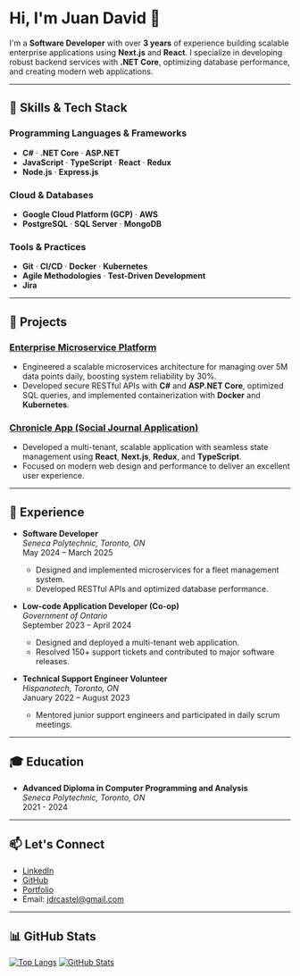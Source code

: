# Hi, I'm Juan David 👋

I'm a **Software Developer** with over **3 years** of experience building scalable enterprise applications using **Next.js** and **React**. I specialize in developing robust backend services with **.NET Core**, optimizing database performance, and creating modern web applications.

---

## 🚀 Skills & Tech Stack

### Programming Languages & Frameworks
- **C#** · **.NET Core** · **ASP.NET**  
- **JavaScript** · **TypeScript** · **React** · **Redux**  
- **Node.js** · **Express.js**

### Cloud & Databases
- **Google Cloud Platform (GCP)** · **AWS**  
- **PostgreSQL** · **SQL Server** · **MongoDB**

### Tools & Practices
- **Git** · **CI/CD** · **Docker** · **Kubernetes**  
- **Agile Methodologies** · **Test-Driven Development**  
- **Jira**

---

## 📁 Projects

### [Enterprise Microservice Platform](https://github.com/jdcastel/Microservice-fragments-Cloud-Computing)
- Engineered a scalable microservices architecture for managing over 5M data points daily, boosting system reliability by 30%.
- Developed secure RESTful APIs with **C#** and **ASP.NET Core**, optimized SQL queries, and implemented containerization with **Docker** and **Kubernetes**.

### [Chronicle App (Social Journal Application)](https://chronicle-web-app-eight.vercel.app/)
- Developed a multi-tenant, scalable application with seamless state management using **React**, **Next.js**, **Redux**, and **TypeScript**.
- Focused on modern web design and performance to deliver an excellent user experience.

---

## 🏢 Experience

- **Software Developer**  
  *Seneca Polytechnic, Toronto, ON*  
  May 2024 – March 2025  
  - Designed and implemented microservices for a fleet management system.
  - Developed RESTful APIs and optimized database performance.

- **Low-code Application Developer (Co-op)**  
  *Government of Ontario*  
  September 2023 – April 2024  
  - Designed and deployed a multi-tenant web application.
  - Resolved 150+ support tickets and contributed to major software releases.

- **Technical Support Engineer Volunteer**  
  *Hispanotech, Toronto, ON*  
  January 2022 – August 2023  
  - Mentored junior support engineers and participated in daily scrum meetings.

---

## 🎓 Education

- **Advanced Diploma in Computer Programming and Analysis**  
  *Seneca Polytechnic, Toronto, ON*  
  2021 - 2024

---

## 📫 Let's Connect

- [LinkedIn](https://www.linkedin.com/in/jdcastel/)
- [GitHub](https://github.com/jdcastel)
- [Portfolio](https://juan-castelblanco.vercel.app/)
- Email: [jdrcastel@gmail.com](mailto:jdrcastel@gmail.com)

---

## 📊 GitHub Stats

[![Top Langs](https://github-readme-stats.vercel.app/api/top-langs/?username=jdcastel&layout=compact)](https://github.com/jdcastel)
[![GitHub Stats](https://github-readme-stats.vercel.app/api?username=jdcastel&show_icons=true)](https://github.com/jdcastel)

